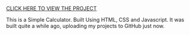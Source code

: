 [CLICK HERE TO VIEW THE PROJECT](https://ahmadncheema.github.io/Web-Dev-Projects/3D%20Calculator/index.html)

This is a Simple Calculator. Built Using HTML, CSS and Javascript. It was built quite a while ago, uploading my projects to GitHub just now.
